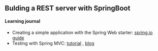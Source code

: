 ## Bulding a REST server with SpringBoot

#### Learning journal

- Creating a simple application with the Spring Web starter: [spring.io guide](https://spring.io/guides/gs/spring-boot/)
- Testing with Spring MVC: [tutorial](https://www.baeldung.com/integration-testing-in-spring) , [blog](https://www.arhohuttunen.com/spring-boot-webmvctest/)
